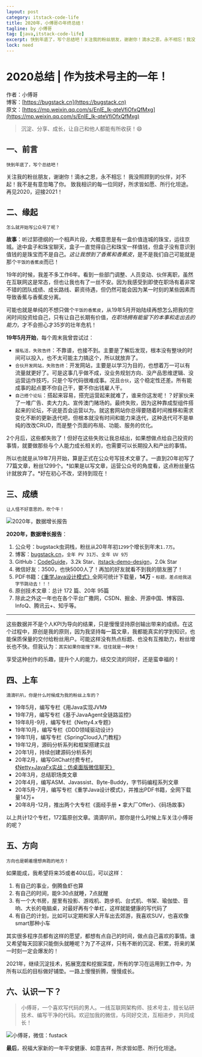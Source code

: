 ```yaml
---
layout: post
category: itstack-code-life
title: 2020年，小傅哥の年终总结！
tagline: by 小傅哥
tag: [java,itstack-code-life]
excerpt: 快到年底了，写个总结吧！关注我的粉丝朋友，谢谢你！滴水之恩，永不相忘！我没照顾到的伙伴，对不起！我不是有意忽略了你。致我相识的每一位同好，所求皆如愿、所行化坦途。再见2020，迎接2021！
lock: need
---
```


# 2020总结 | 作为技术号主的一年！

作者：小傅哥
<br/>博客：[https://bugstack.cn](https://bugstack.cn)
<br/>原文：[https://mp.weixin.qq.com/s/EnIE_lk-qteVfiOfxQfMxg](https://mp.weixin.qq.com/s/EnIE_lk-qteVfiOfxQfMxg)

> 沉淀、分享、成长，让自己和他人都能有所收获！😄

## 一、前言

`快到年底了，写个总结吧！`

关注我的粉丝朋友，谢谢你！滴水之恩，永不相忘！
我没照顾到的伙伴，对不起！我不是有意忽略了你。
致我相识的每一位同好，所求皆如愿、所行化坦途。
再见2020，迎接2021！

## 二、缘起

`怎么就开始写公众号了呢？`

**故事**：听过郭德纲的一个相声片段，大概意思是有一盒价值连城的珠宝，运往京城。途中盒子和珠宝聊天，盒子一直觉得自己和珠宝一样值钱，但盒子没有意识到值钱的是珠宝而不是自己。*这让我想到了香蕉和香蕉皮*，是不是我们自己可能就是那个`干饭的香蕉皮`而已！

19年的时候，我差不多工作6年。看到一些部门调整、人员变动、伙伴离职，虽然在互联网这是常态，但也让我也有了一丝不安。因为我感受到即使在职场有着非常不错的团队成绩、成长路线、薪资待遇，但仍然可能会因为某一时刻的某些因素而导致香蕉与香蕉皮分离。

可能也就是单纯的不想只做个`干饭的香蕉皮`，从19年5月开始陆续再想怎么把我的空闲时间投资给自己，只有让自己长期有价值，*在职场拥有能留下的本事和走出去的能力*，才不会担心才35岁的壮年危机！

**19年5月开始**，每个周末我曾尝试过：
- `接私活，失败告终`：不靠谱，也接不到。主要是了解后发现，根本没有整块的时间可以投入，也不太可能主力搞这个，所以就放弃了。
- `合伙开发网站，失败告终`：开发网站，主要是以学习为目的，也想着万一可以有流量就更好了。可是这事几乎做不成，没业务规划方向、没产品思维逻辑、没运营运作技巧，只是个写代码很难成事。况且`合伙`，这个稳定性还差。所有能成事的起点要不你自己干，要不你出钱雇人干。
- `自己搭个论坛`：搭起来容易，搭完运营起来就难了，谁来你这发呢！？好家伙来了一堆广告、卖大力丸、宣传澳门赌场的。最终失败，因为这种靠成型组件搭起来的论坛，不说是否会运营以为。就这套网站你总得要随着时间推移和需求变化不断的更新迭代吧，但根本就没有时间和能力来迭代，这种迭代可不是单纯的改改CRUD，而是整个页面的布局、功能、服务的优化。

2个月后，这些都失败了！但好在这些失败让我总结出，如果想做点给自己投资的事情，就要做那些与个人能力成长相关的，也需要可以长期投入和产出的事情。

所以也就是从19年7月开始，算是正式在公众号写技术文章了。一直到20年初写了77篇文章，粉丝1299个。*如果是以写文章，运营公众号的角度看，这点粉丝量估计就放弃了。*好在初心不改，坚持到现在！

## 三、成绩

`让人怪不好意思的，吹个牛！`

![2020年，数据增长报告](https://bugstack.cn/assets/images/2020/all-17-1.png)

**2020年，数据增长报告**：
1. 公众号：bugstack虫洞栈，粉丝从20年年初`1299`个增长到年末`1.7万`。
2. 博客：[bugstack.cn](https://bugstack.cn/)，`全年 PV 31万`、`全年 UV 9万`
3. GitHub：[CodeGuide](https://github.com/fuzhengwei/CodeGuide/wiki)，3.2k Star、[itstack-demo-design](https://github.com/fuzhengwei/itstack-demo-design)，2.0k Star
4. 微信好友：3500，也快5000人了！再加的好友就看不到我的朋友圈了！
5. PDF书籍：[《重学Java设计模式》](https://bugstack.cn/md/project/im/2020-03-04-%E3%80%8ANetty+JavaFx%E5%AE%9E%E6%88%98%EF%BC%9A%E4%BB%BF%E6%A1%8C%E9%9D%A2%E7%89%88%E5%BE%AE%E4%BF%A1%E8%81%8A%E5%A4%A9%E3%80%8B.html)全网可统计下载量，**14万** - `标题，差点给我送字节跳动去！！！`
6. 原创技术文章：总计 172 篇、20年 95篇
7. 除此之外这一年也在各个平台广撒网，CSDN、掘金、开源中国、博客园、InfoQ、腾讯云+、知乎等。

---

这些数据并不是个人KPI为导向的结果，只是慢慢坚持原创输出带来的成绩。在这个过程中，原创是我的原则，因为我坚持每一篇文章，我都能真实的学到知识，也能保质保量的交付给粉丝用户。可能这样没有热点标题、也没有互推助力，粉丝增长也不快。但我认为：`其实如果你能慢下来，往往就是一种快！`

享受这种创作的乐趣，提升个人的能力，结交交流的同好，还是蛮幸福的！

## 四、上车

`滴滴叭叭，你是什么时候成为我的粉丝上车的？`

- 19年5月，编写专栏《用Java实现JVM》
- 19年7月，编写专栏《基于JavaAgent全链路监控》
- 19年8月-9月，编写专栏《Netty4.x专题》
- 19年10月，编写专栏《DDD领域驱动设计》
- 19年11月，编写专栏《SpringCloud入门教程》
- 19年12月，源码分析系列和框架搭建实战
- 20年1月，持续创建源码分析系列
- 20年2月，编写GitChat付费专栏，[《Netty+JavaFx实战：仿桌面版微信聊天》](https://bugstack.cn/itstack-demo-netty-3/2020/03/04/Netty+JavaFx%E5%AE%9E%E6%88%98-%E4%BB%BF%E6%A1%8C%E9%9D%A2%E7%89%88%E5%BE%AE%E4%BF%A1%E8%81%8A%E5%A4%A9.html)
- 20年3月，总结职场类文章
- 20年4月，编写ASM、Javassist、Byte-Buddy，字节码编程系列文章
- 20年5月-7月，编写专栏《重学Java设计模式》，并推出PDF书籍，全网下载量14万+
- 20年8月-12月，推出两个大专栏《面经手册 • 拿大厂Offer》、《码场故事》

以上共计12个专栏，172篇原创文章。滴滴叭叭，那你是什么时候上车关注小傅哥的呢？

## 五、方向

`方向也是朝着理想奔跑的地方！`

如果能成，我希望将来35或者40以后，可以这样：
1. 有自己的事业，倒腾鱼虾也算
2. 有自己的时间，能9:30点就睡，7点就醒
3. 有一个大书房，屋里有投影、游戏机、跑步机、台式机、书架、瑜伽垫、音响、大长的电脑桌，对最好再有个单杠，这样就能健康的写代码了
4. 有自己的计划，比如可以定期和家人开车出去郊游，我喜欢SUV，也喜欢像smart那种小车

其实很多程序员都有这样的愿望，都想有点自己的时间，做点自己喜欢的事情。谁又希望每天回家只能倒头就睡呢？为了不这样，只有不断的沉淀、积累，将来的某一时刻一定会爆发的！

2021年，继续沉淀技术，拓展宽度和挖掘深度，所有的学习在运用到工作中，为所有以后的目标做好铺垫。一路上慢慢折腾，慢慢成长。

## 六、认识一下？

>小傅哥，一个喜欢写代码的男人。一线互联网架构师、技术号主，擅长钻研技术、编写干净的代码。欢迎加我的微信，与同好交流，互相进步，共同成长！

![小傅哥，微信：fustack](https://bugstack.cn/assets/images/2020/all-17-2.png)

**最后**，祝福大家新的一年平安健康、如意吉祥，所求皆如愿、所行化坦途。
